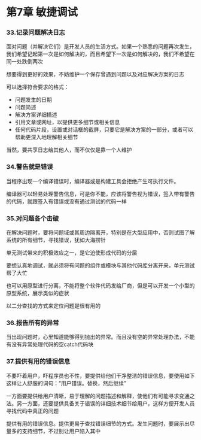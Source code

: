 第7章 敏捷调试
===

### 33.记录问题解决日志

面对问题（并解决它们）是开发人员的生活方式。如果一个熟悉的问题再次发生，我们希望记起第一次是如何解决的，而且希望下一次是如何解决的，我们不希望在同一处跌倒两次

想要得到更好的效果，不妨维护一个保存曾遇到问题以及对应解决方案的日志

可以选择符合要求的格式：

- 问题发生的日期
- 问题简述
- 解决方案详细描述
- 引用文章或网址，以提供更多细节或相关信息
- 任何代码片段，设置或对话框的截屏，只要它是解决方案的一部分，或者可以帮助更深入地理解相关细节

当然，要共享日志给其他人，而不仅仅是靠一个人维护

### 34.警告就是错误

当程序出现一个编译错误时，编译器或是构建工具会拒绝产生可执行文件。

编译器可以轻易处理警告信息，可是你不能，应该将警告视为错误，签入带有警告的代码，就跟签入有错误或没有通过测试的代码一样

### 35.对问题各个击破

在解决问题时，要将问题域或其周边隔离开，特别是在大型应用中，否则试图了解系统的所有细节，寻找错误，犹如大海捞针

单元测试带来的积极效应之一，是它迫使形成代码的分层

要想认真地调试，就必须将有问题的组件或模块与其他代码库分离开来，单元测试帮了大忙

也可以用原型进行分离，不能将整个软件代码发给厂商，但是可以开发一个小型的原型系统，展示类似的症状

以二分查找的方式来定位问题是很有用的

### 36.报告所有的异常

当出现问题时，心里知道能够得到抛出的异常。而且没有空的异常处理办法，不能有没有异常处理代码的空catch代码块

### 37.提供有用的错误信息

不要吓着用户，吓程序员也不性，要提供给他们干净整洁的错误信息，要使用如下这样让人舒服的词句：“用户错误。替换，然后继续”

一方面要提供给用户清晰，易于理解的问题描述和解释，使他们有可能寻求变通之法。另一方面，还要提供具备关于错误的详细技术细节给用户，这样方便开发人员寻找代码中真正的问题

提供有用的错误信息。提供更易于查找错误细节的方式。发生问题时，要展示出尽量多的支持细节，不过别让用户陷入其中
